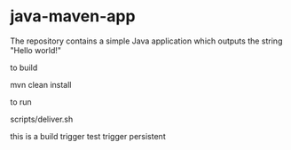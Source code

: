 # java-maven-app


The repository contains a simple Java application which outputs the string
"Hello world!"


to build

mvn clean install


to run

scripts/deliver.sh

this is a build trigger test
trigger
persistent
